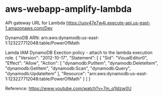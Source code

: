 # aws-webapp-amplify-lambda

API gateway URL for Lambda
 https://uov47e7w4i.execute-api.us-east-1.amazonaws.com/Dev

DynamoDB ARN: arn:aws:dynamodb:us-east-1:123227712048:table/PowerOfMath

Lamda IAM DynamoDB Exection policy - attach to the lambda execution role.
{
"Version": "2012-10-17",
"Statement": [
    {
        "Sid": "VisualEditor0",
        "Effect": "Allow",
        "Action": [
            "dynamodb:PutItem",
            "dynamodb:DeleteItem",
            "dynamodb:GetItem",
            "dynamodb:Scan",
            "dynamodb:Query",
            "dynamodb:UpdateItem"
        ],
        "Resource": "arn:aws:dynamodb:us-east-1:123227712048:table/PowerOfMath"
    }
    ]
}

Reference:
https://www.youtube.com/watch?v=7m_q1ldzw0U

 
